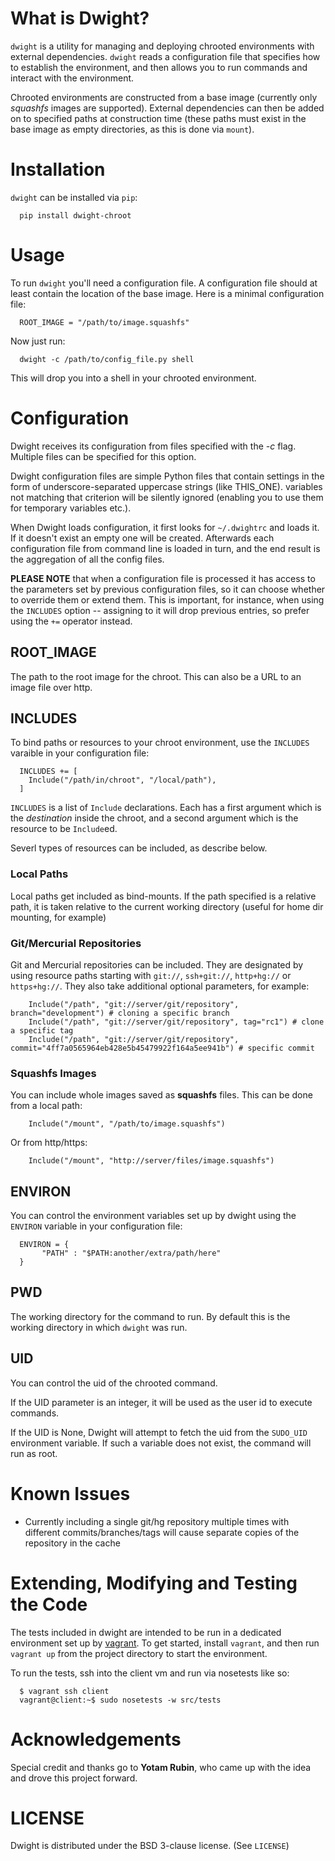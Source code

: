 # What is Dwight?

`dwight` is a utility for managing and deploying chrooted environments with external dependencies. `dwight` reads a configuration file that specifies how to establish the environment, and then allows you to run commands and interact with the environment.

Chrooted environments are constructed from a base image (currently only *squashfs* images are supported). External dependencies can then be added on to specified paths at construction time (these paths must exist in the base image as empty directories, as this is done via `mount`).

# Installation

`dwight` can be installed via `pip`:

      pip install dwight-chroot
  
# Usage

To run `dwight` you'll need a configuration file. A configuration file should at least contain the location of the base image. Here is a minimal configuration file:

      ROOT_IMAGE = "/path/to/image.squashfs"
 
Now just run:

      dwight -c /path/to/config_file.py shell
 
This will drop you into a shell in your chrooted environment.

# Configuration

Dwight receives its configuration from files specified with the *-c* flag. Multiple files can be specified for this option.

Dwight configuration files are simple Python files that contain settings in the form of underscore-separated uppercase strings (like THIS_ONE). variables not matching that criterion will be silently ignored (enabling you to use them for temporary variables etc.).

When Dwight loads configuration, it first looks for `~/.dwightrc` and loads it. If it doesn't exist an empty one will be created. Afterwards each configuration file from command line is loaded in turn, and the end result is the aggregation of all the config files.

**PLEASE NOTE** that when a configuration file is processed it has access to the parameters set by previous configuration files, so it can choose whether to override them or extend them. This is important, for instance, when using the `INCLUDES` option -- assigning to it will drop previous entries, so prefer using the `+=` operator instead.

## ROOT_IMAGE

The path to the root image for the chroot. This can also be a URL to an image file over http.

## INCLUDES

To bind paths or resources to your chroot environment, use the `INCLUDES` varaible in your configuration file:

      INCLUDES += [
        Include("/path/in/chroot", "/local/path"),
      ]

`INCLUDES` is a list of `Include` declarations. Each has a first argument which is the *destination* inside the chroot, and a second argument which is the resource to be `Include`ed.

Severl types of resources can be included, as describe below.

### Local Paths

Local paths get included as bind-mounts. If the path specified is a relative path, it is taken relative to the current working directory (useful for home dir mounting, for example)

### Git/Mercurial Repositories

Git and Mercurial repositories can be included. They are designated by using resource paths starting with `git://`, `ssh+git://`, `http+hg://` or `https+hg://`. They also take additional optional parameters, for example:

        Include("/path", "git://server/git/repository", branch="development") # cloning a specific branch
        Include("/path", "git://server/git/repository", tag="rc1") # clone a specific tag
        Include("/path", "git://server/git/repository", commit="4ff7a0565964eb428e5b45479922f164a5ee941b") # specific commit

### Squashfs Images

You can include whole images saved as **squashfs** files. This can be done from a local path:

        Include("/mount", "/path/to/image.squashfs")

Or from http/https:

        Include("/mount", "http://server/files/image.squashfs")

## ENVIRON

You can control the environment variables set up by dwight using the `ENVIRON` variable in your configuration file:

      ENVIRON = {
           "PATH" : "$PATH:another/extra/path/here"
      }

## PWD

The working directory for the command to run. By default this is the working directory in which `dwight` was run.

## UID

You can control the uid of the chrooted command. 

If the UID parameter is an integer, it will be used as the user id to execute commands.

If the UID is None, Dwight will attempt to fetch the uid from the `SUDO_UID` environment variable. If such a variable does not exist, the command will run as root.

# Known Issues

* Currently including a single git/hg repository multiple times with different commits/branches/tags will cause separate copies of the repository in the cache

# Extending, Modifying and Testing the Code

The tests included in dwight are intended to be run in a dedicated environment set up by [vagrant](http://vagrantup.com). To get started, install `vagrant`, and then run `vagrant up` from the project directory to start the environment.

To run the tests, ssh into the client vm and run via nosetests like so:

      $ vagrant ssh client
      vagrant@client:~$ sudo nosetests -w src/tests

# Acknowledgements

Special credit and thanks go to **Yotam Rubin**, who came up with the idea and drove this project forward.

# LICENSE

Dwight is distributed under the BSD 3-clause license. (See `LICENSE`)
